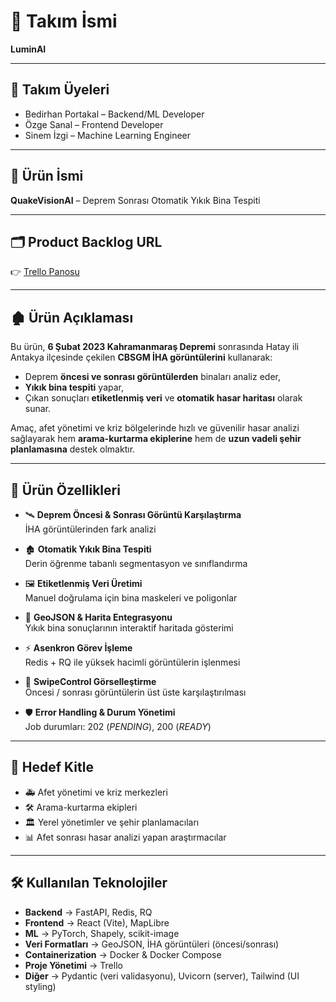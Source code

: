 # 🌌 Takım İsmi
**LuminAI**

---

## 👥 Takım Üyeleri
- Bedirhan Portakal – Backend/ML Developer
- Özge Sanal  – Frontend Developer
- Sinem İzgi – Machine Learning Engineer

---

## 📍 Ürün İsmi
**QuakeVisionAI** – Deprem Sonrası Otomatik Yıkık Bina Tespiti

---

## 🗂️ Product Backlog URL
👉 [Trello Panosu](https://trello.com/)

---

## 🏚️ Ürün Açıklaması
Bu ürün, **6 Şubat 2023 Kahramanmaraş Depremi** sonrasında Hatay ili Antakya ilçesinde çekilen **CBSGM İHA görüntülerini** kullanarak:

- Deprem **öncesi ve sonrası görüntülerden** binaları analiz eder,
- **Yıkık bina tespiti** yapar,
- Çıkan sonuçları **etiketlenmiş veri** ve **otomatik hasar haritası** olarak sunar.

Amaç, afet yönetimi ve kriz bölgelerinde hızlı ve güvenilir hasar analizi sağlayarak hem **arama-kurtarma ekiplerine** hem de **uzun vadeli şehir planlamasına** destek olmaktır.

---

## 🔑 Ürün Özellikleri
- 🛰️ **Deprem Öncesi & Sonrası Görüntü Karşılaştırma**  
  İHA görüntülerinden fark analizi

- 🏚️ **Otomatik Yıkık Bina Tespiti**  
  Derin öğrenme tabanlı segmentasyon ve sınıflandırma

- 🖼️ **Etiketlenmiş Veri Üretimi**  
  Manuel doğrulama için bina maskeleri ve poligonlar

- 📂 **GeoJSON & Harita Entegrasyonu**  
  Yıkık bina sonuçlarının interaktif haritada gösterimi

- ⚡ **Asenkron Görev İşleme**  
  Redis + RQ ile yüksek hacimli görüntülerin işlenmesi

- 🔄 **SwipeControl Görselleştirme**  
  Öncesi / sonrası görüntülerin üst üste karşılaştırılması

- 🛡️ **Error Handling & Durum Yönetimi**  
  Job durumları: 202 (*PENDING*), 200 (*READY*)

---

## 🎯 Hedef Kitle
- 🚑 Afet yönetimi ve kriz merkezleri
- 🛠️ Arama-kurtarma ekipleri
- 🏛️ Yerel yönetimler ve şehir planlamacıları
- 📊 Afet sonrası hasar analizi yapan araştırmacılar

---

## 🛠️ Kullanılan Teknolojiler
- **Backend** → FastAPI, Redis, RQ
- **Frontend** → React (Vite), MapLibre
- **ML** → PyTorch, Shapely, scikit-image
- **Veri Formatları** → GeoJSON, İHA görüntüleri (öncesi/sonrası)
- **Containerization** → Docker & Docker Compose
- **Proje Yönetimi** → Trello
- **Diğer** → Pydantic (veri validasyonu), Uvicorn (server), Tailwind (UI styling)
